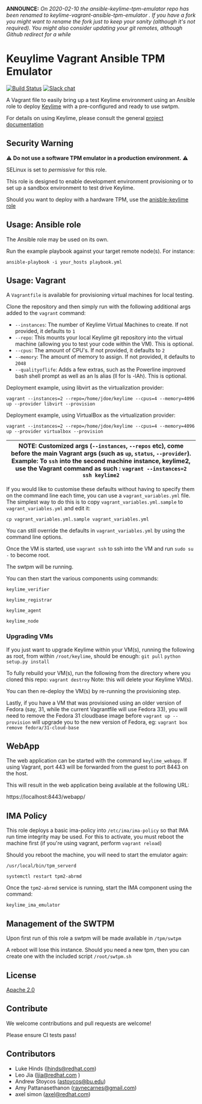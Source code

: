 **ANNOUNCE:** *On 2020-02-10 the ansible-keylime-tpm-emulator repo has been renamed to
keylime-vagrant-ansible-tpm-emulator . If you have a fork you might want to
rename the fork just to keep your sanity (although it's not required). You might
also consider updating your git remotes, although Github redirect for a while*

# Keuylime Vagrant Ansible TPM Emulator

[![Build Status](https://travis-ci.org/keylime/ansible-keylime-tpm-emulator.svg?branch=master)](https://travis-ci.org/keylime/ansible-keylime-tpm-emulator) [![Slack chat](https://img.shields.io/badge/Chat-CNCF%20Slack-informational)](https://join.slack.com/t/cloud-native/shared_invite/zt-fyy3b8up-qHeDNVqbz1j8HDY6g1cY4w)


A Vagrant file to easily bring up a test Keylime environment using an Ansible
role to deploy [Keylime](https://github.com/keylime/keylime) with a
pre-configured and ready to use swtpm.

For details on using Keylime, please consult the general
[project documentation](https://keylime-docs.readthedocs.io/)

## Security Warning
⚠ **Do not use a software TPM emulator in a production environment.** ⚠

SELinux is set to *permissive* for this role.

This role is designed to enable development environment provisioning or to set
up a sandbox environment to test drive Keylime.

Should you want to deploy with a hardware TPM, use the [anisble-keylime role](https://github.com/keylime/ansible-keylime)

## Usage: Ansible role
The Ansible role may be used on its own.

Run the example playbook against your target remote node(s). For instance:

```
ansible-playbook -i your_hosts playbook.yml
```

## Usage: Vagrant

A `Vagrantfile` is available for provisioning virtual machines for local
testing.

Clone the repository and then simply run with the following additional args
added to the `vagrant` command:


* `--instances`: The number of Keylime Virtual Machines to create. If not provided, it defaults to `1`
* `--repo`: This mounts your local Keylime git repository into the virtual machine (allowing you to test your code within the VM). This is optional.
* `--cpus`: The amount of CPU's. If not provided, it defaults to `2`
* `--memory`: The amount of memory to assign.  If not provided, it defaults to `2048`
* `--qualityoflife`: Adds a few extras, such as the Powerline improved bash shell
   prompt as well as an ls alias (ll for ls -lAh). This is optional.

Deployment example, using libvirt as the virtualization provider:

```
vagrant --instances=2 --repo=/home/jdoe/keylime --cpus=4 --memory=4096  up --provider libvirt --provision
```

Deployment example, using VirtualBox as the virtualization provider:

```
vagrant --instances=2 --repo=/home/jdoe/keylime --cpus=4 --memory=4096  up --provider virtualbox --provision
```

| NOTE: Customized args (`--instances`, `--repos` etc), come before the main Vagrant args (such as `up`, `status`, `--provider`). Example: To `ssh` into the second machine instance, keylime2, use the Vagrant command as such : `vagrant --instances=2 ssh keylime2`|
| --- |

If you would like to customise these defaults without having to specify them on
the command line each time, you can use a `vagrant_variables.yml` file. The
simplest way to do this is to copy `vagrant_variables.yml.sample` to
`vagrant_variables.yml` and edit it:

```shell
cp vagrant_variables.yml.sample vagrant_variables.yml
```

You can still override the defaults in `vagrant_variables.yml` by using the
command line options.

Once the VM is started, use `vagrant ssh` to ssh into the VM and run `sudo su -`
to become root.

The swtpm will be running.

You can then start the various components using commands:

```
keylime_verifier

keylime_registrar

keylime_agent

keylime_node
```
### Upgrading VMs

If you just want to upgrade Keylime within your VM(s), running the following as
root, from within `/root/keylime`, should be enough:
`git pull`
`python setup.py install`

To fully rebuild your VM(s), run the following from the directory where you cloned this repo:
`vagrant destroy`
Note: this will delete your Keylime VM(s).

You can then re-deploy the VM(s) by re-running the provisioning step.

Lastly, if you have a VM that was provisioned using an older version of Fedora
(say, 31, while the current Vagrantfile will use Fedora 33), you will need to
remove the Fedora 31 cloudbase image before `vagrant up --provision` will
upgrade you to the new version of Fedora, eg:
`vagrant box remove fedora/31-cloud-base`

## WebApp

The web application can be started with the command `keylime_webapp`. If using
Vagrant, port 443 will be forwarded from the guest to port 8443 on the host.

This will result in the web application being available at the following URL:

https://localhost:8443/webapp/

## IMA Policy

This role deploys a basic ima-policy into `/etc/ima/ima-policy` so that IMA
run time integrity may be used. For this to activate, you must reboot the
machine first (if you're using vagrant, perform `vagrant reload`)

Should you reboot the machine, you will need to start the emulator again:

`/usr/local/bin/tpm_serverd`

`systemctl restart tpm2-abrmd`

Once the `tpm2-abrmd` service is running, start the IMA component using the command:

`keylime_ima_emulator`

## Management of the SWTPM

Upon first run of this role a swtpm will be made available in `/tpm/swtpm`

A reboot will lose this instance. Should you need a new tpm, then you can create
one with the included script `/root/swtpm.sh`

## License
[Apache
2.0](https://github.com/keylime/ansible-keylime-tpm-emulator/blob/master/LICENSE)

## Contribute

We welcome contributions and pull requests are welcome!

Please ensure CI tests pass!

## Contributors

* Luke Hinds (lhinds@redhat.com)
* Leo Jia (ljia@redhat.com )
* Andrew Stoycos (astoycos@bu.edu)
* Amy Pattanasethanon (raynecarnes@gmail.com)
* axel simon (axel@redhat.com)
